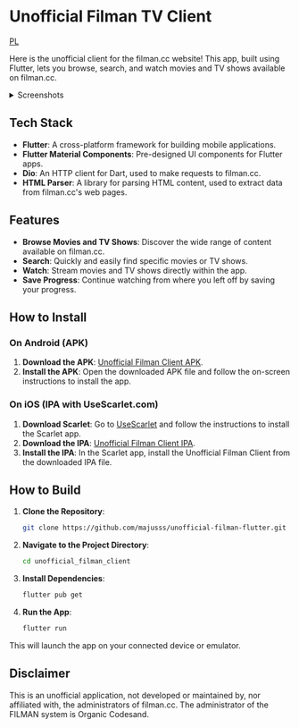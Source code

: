 # Unofficial Filman TV Client

[PL](https://github.com/majusss/unofficial-filman-flutter/blob/main/README_PL.md)

Here is the unofficial client for the filman.cc website! This app, built using Flutter, lets you browse, search, and watch movies and TV shows available on filman.cc.

<details>
 <summary>Screenshots</summary>
  
  ![Home Page](https://i.imgur.com/hD4gAN0.png "Home Page")
  ![Search](https://i.imgur.com/9QKYVPM.png "Search")
  ![Watch History](https://i.imgur.com/uvjI0ox.png "Watch History")
  ![Movie Details](https://i.imgur.com/NlVu21l.png "Movie Details")
  ![Episode List](https://i.imgur.com/n7leAiG.png "Episode List")
  ![Player](https://i.imgur.com/5EwrYAs.png "Player")
</details>

## Tech Stack

- **Flutter**: A cross-platform framework for building mobile applications.
- **Flutter Material Components**: Pre-designed UI components for Flutter apps.
- **Dio**: An HTTP client for Dart, used to make requests to filman.cc.
- **HTML Parser**: A library for parsing HTML content, used to extract data from filman.cc's web pages.

## Features

- **Browse Movies and TV Shows**: Discover the wide range of content available on filman.cc.
- **Search**: Quickly and easily find specific movies or TV shows.
- **Watch**: Stream movies and TV shows directly within the app.
- **Save Progress**: Continue watching from where you left off by saving your progress.

## How to Install

### On Android (APK)

1. **Download the APK**: [Unofficial Filman Client APK](https://github.com/majusss/unofficial-filman-flutter/releases).
2. **Install the APK**: Open the downloaded APK file and follow the on-screen instructions to install the app.

### On iOS (IPA with UseScarlet.com)

1. **Download Scarlet**: Go to [UseScarlet](https://usescarlet.com) and follow the instructions to install the Scarlet app.
2. **Download the IPA**: [Unofficial Filman Client IPA](https://github.com/majusss/unofficial-filman-flutter/releases).
3. **Install the IPA**: In the Scarlet app, install the Unofficial Filman Client from the downloaded IPA file.

## How to Build

1. **Clone the Repository**:

   ```bash
   git clone https://github.com/majusss/unofficial-filman-flutter.git unofficial_filman_client
   ```

2. **Navigate to the Project Directory**:

   ```bash
   cd unofficial_filman_client
   ```

3. **Install Dependencies**:

   ```bash
   flutter pub get
   ```

4. **Run the App**:

   ```bash
   flutter run
   ```

This will launch the app on your connected device or emulator.

## Disclaimer

This is an unofficial application, not developed or maintained by, nor affiliated with, the administrators of filman.cc. The administrator of the FILMAN system is Organic Codesand.
